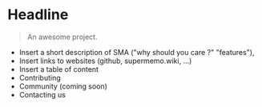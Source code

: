 # Headline

> An awesome project.

- Insert a short description of SMA ("why should you care ?" "features"),
- Insert links to websites (github, supermemo.wiki, ...)
- Insert a table of content
- Contributing
- Community (coming soon)
- Contacting us